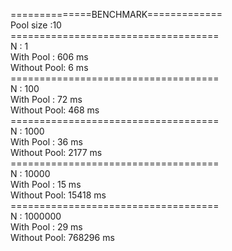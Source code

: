 
==============BENCHMARK============= \
Pool size     :10 \
==================================== \
N           : 1 \
With Pool   : 606 ms \
Without Pool: 6 ms \
==================================== \
N           : 100 \
With Pool   : 72 ms \
Without Pool: 468 ms \
==================================== \
N           : 1000 \
With Pool   : 36 ms \
Without Pool: 2177 ms \
==================================== \
N           : 10000 \
With Pool   : 15 ms \
Without Pool: 15418 ms \
==================================== \
N           : 1000000 \
With Pool   : 29 ms \
Without Pool: 768296 ms

